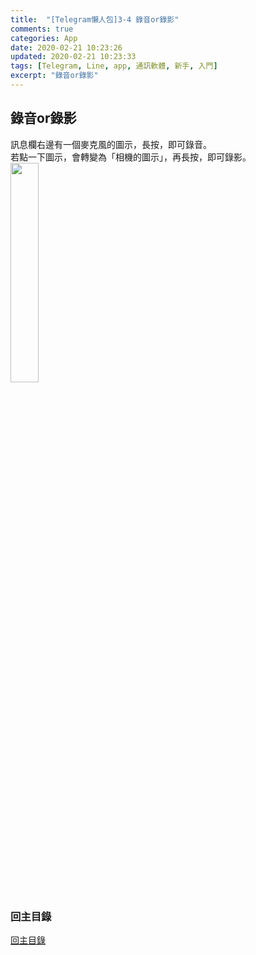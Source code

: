 ```yaml
---
title:  "[Telegram懶人包]3-4 錄音or錄影"
comments: true
categories: App
date: 2020-02-21 10:23:26
updated: 2020-02-21 10:23:33
tags: [Telegram, Line, app, 通訊軟體, 新手, 入門]
excerpt: "錄音or錄影"
---
```

## 錄音or錄影
訊息欄右邊有一個麥克風的圖示，長按，即可錄音。  
若點一下圖示，會轉變為「相機的圖示」，再長按，即可錄影。  
<img src="/assets/posts_img/Telegram懶人包/Ep3私訊篇/assets/3_4_record.jpeg" width="30%">  

### 回主目錄
[回主目錄](https://hanc1027.github.io/2020/02/21/App/Telegram懶人包/2020-04-29-Telegram新手懶人包/)